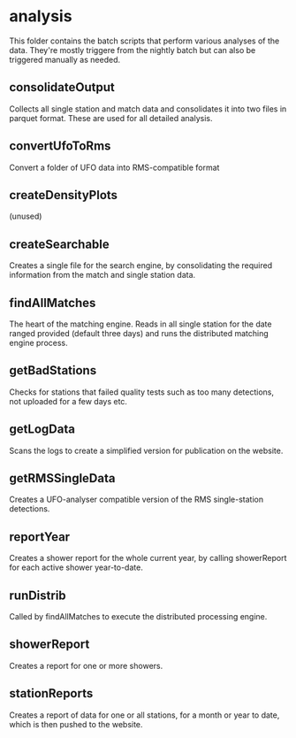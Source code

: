 # analysis

This folder contains the batch scripts that perform various analyses of the data. They're mostly triggere
from the nightly batch but can also be triggered manually as needed. 

## consolidateOutput
Collects all single station and match data and consolidates it into two files in parquet format. These are used for all detailed analysis.

## convertUfoToRms
Convert a folder of UFO data into RMS-compatible format

## createDensityPlots
(unused)

## createSearchable
Creates a single file for the search engine, by consolidating the required information from the match and single station data. 

## findAllMatches
The heart of the matching engine. Reads in all single station for the date ranged provided (default three days) and runs the distributed matching engine process. 

## getBadStations
Checks for stations that failed quality tests such as too many detections, not uploaded for a few days etc. 

## getLogData
Scans the logs to create a simplified version for publication on the website. 

## getRMSSingleData
Creates a UFO-analyser compatible version of the RMS single-station detections. 

## reportYear
Creates a shower report for the whole current year, by calling showerReport for each active shower year-to-date. 

## runDistrib
Called by findAllMatches to execute the distributed processing engine. 

## showerReport
Creates a report for one or more showers. 

## stationReports
Creates a report of data for one or all stations, for a month or year to date, which is then pushed to the website. 